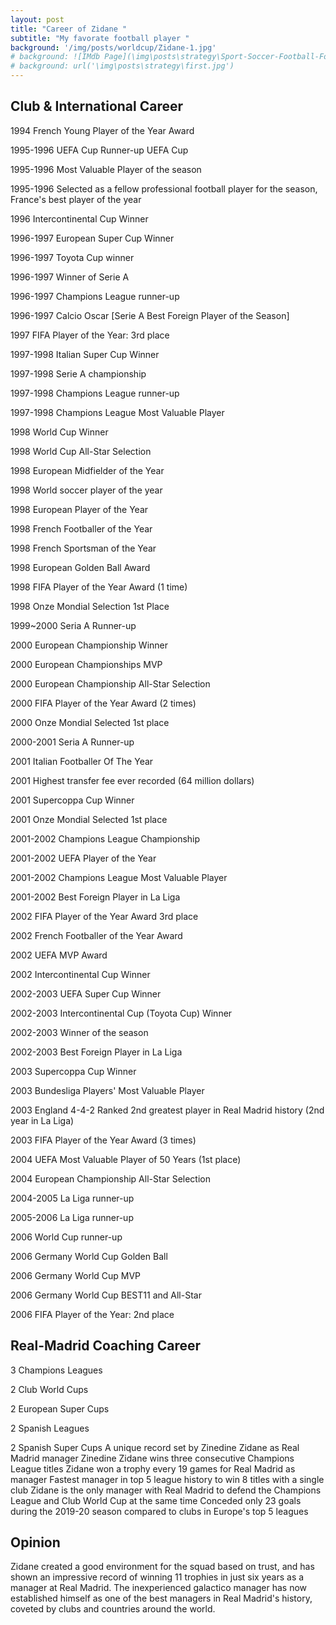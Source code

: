 ```yaml
---
layout: post
title: "Career of Zidane "
subtitle: "My favorate football player "
background: '/img/posts/worldcup/Zidane-1.jpg'
# background: ![IMdb Page](\img\posts\strategy\Sport-Soccer-Football-Formation-3-2-5-WM.png) 
# background: url('\img\posts\strategy\first.jpg')
---
```


## Club & International Career

1994 French Young Player of the Year Award

1995-1996 UEFA Cup Runner-up UEFA Cup

1995-1996 Most Valuable Player of the season

1995-1996 Selected as a fellow professional football player for the season, France's best player of the year

1996 Intercontinental Cup Winner

1996-1997 European Super Cup Winner

1996-1997 Toyota Cup winner

1996-1997 Winner of Serie A

1996-1997 Champions League runner-up

1996-1997 Calcio Oscar [Serie A Best Foreign Player of the Season]

1997 FIFA Player of the Year: 3rd place

1997-1998 Italian Super Cup Winner

1997-1998 Serie A championship

1997-1998 Champions League runner-up

1997-1998 Champions League Most Valuable Player

1998 World Cup Winner

1998 World Cup All-Star Selection

1998 European Midfielder of the Year

1998 World soccer player of the year

1998 European Player of the Year

1998 French Footballer of the Year

1998 French Sportsman of the Year

1998 European Golden Ball Award

1998 FIFA Player of the Year Award (1 time)

1998 Onze Mondial Selection 1st Place

1999~2000 Seria A Runner-up

2000 European Championship Winner

2000 European Championships MVP

2000 European Championship All-Star Selection

2000 FIFA Player of the Year Award (2 times)

2000 Onze Mondial Selected 1st place

2000-2001 Seria A Runner-up

2001 Italian Footballer Of The Year

2001 Highest transfer fee ever recorded (64 million dollars)

2001 Supercoppa Cup Winner

2001 Onze Mondial Selected 1st place

2001-2002 Champions League Championship

2001-2002 UEFA Player of the Year

2001-2002 Champions League Most Valuable Player

2001-2002 Best Foreign Player in La Liga

2002 FIFA Player of the Year Award 3rd place

2002 French Footballer of the Year Award

2002 UEFA MVP Award

2002 Intercontinental Cup Winner

2002-2003 UEFA Super Cup Winner

2002-2003 Intercontinental Cup (Toyota Cup) Winner

2002-2003 Winner of the season

2002-2003 Best Foreign Player in La Liga

2003 Supercoppa Cup Winner

2003 Bundesliga Players' Most Valuable Player

2003 England 4-4-2 Ranked 2nd greatest player in Real Madrid history (2nd year in La Liga)

2003 FIFA Player of the Year Award (3 times)

2004 UEFA Most Valuable Player of 50 Years (1st place)

2004 European Championship All-Star Selection

2004-2005 La Liga runner-up

2005-2006 La Liga runner-up

2006 World Cup runner-up

2006 Germany World Cup Golden Ball

2006 Germany World Cup MVP

2006 Germany World Cup BEST11 and All-Star

2006 FIFA Player of the Year: 2nd place

 

## Real-Madrid Coaching Career

3 Champions Leagues

2 Club World Cups

2 European Super Cups

2 Spanish Leagues

2 Spanish Super Cups
A unique record set by Zinedine Zidane as Real Madrid manager
Zinedine Zidane wins three consecutive Champions League titles
Zidane won a trophy every 19 games for Real Madrid as manager
Fastest manager in top 5 league history to win 8 titles with a single club
Zidane is the only manager with Real Madrid to defend the Champions League and Club World Cup at the same time
Conceded only 23 goals during the 2019-20 season compared to clubs in Europe's top 5 leagues

## Opinion 
Zidane created a good environment for the squad based on trust, and has shown an impressive record of winning 11 trophies in just six years as a manager at Real Madrid. The inexperienced galactico manager has now established himself as one of the best managers in Real Madrid's history, coveted by clubs and countries around the world.